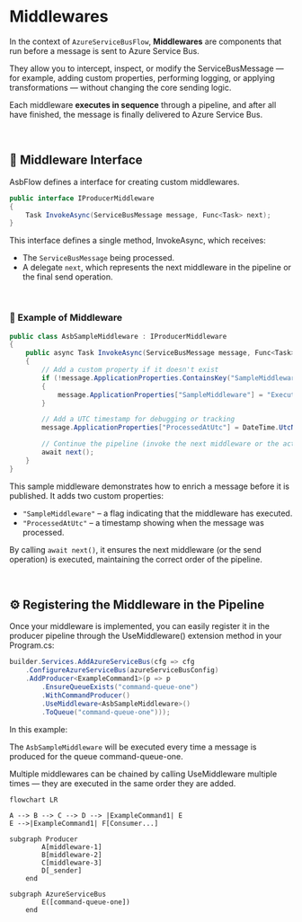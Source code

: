 # **Middlewares**

In the context of `AzureServiceBusFlow`, **Middlewares** are components that run before a message is sent to Azure Service Bus.

They allow you to intercept, inspect, or modify the ServiceBusMessage — for example, adding custom properties, performing logging, or applying transformations — without changing the core sending logic.

Each middleware **executes in sequence** through a pipeline, and after all have finished, the message is finally delivered to Azure Service Bus.

<br>

## 🧩 Middleware Interface

AsbFlow defines a interface for creating custom middlewares. 

```csharp
public interface IProducerMiddleware
{
    Task InvokeAsync(ServiceBusMessage message, Func<Task> next);
}
```

This interface defines a single method, InvokeAsync, which receives:

- The `ServiceBusMessage` being processed.
- A delegate `next`, which represents the next middleware in the pipeline or the final send operation.

<br>

### 🧱 Example of Middleware
```csharp
public class AsbSampleMiddleware : IProducerMiddleware
{
    public async Task InvokeAsync(ServiceBusMessage message, Func<Task> next)
    {
        // Add a custom property if it doesn't exist
        if (!message.ApplicationProperties.ContainsKey("SampleMiddleware"))
        {
            message.ApplicationProperties["SampleMiddleware"] = "Executed";
        }

        // Add a UTC timestamp for debugging or tracking
        message.ApplicationProperties["ProcessedAtUtc"] = DateTime.UtcNow.ToString("O");

        // Continue the pipeline (invoke the next middleware or the actual send)
        await next();
    }
}
``` 
This sample middleware demonstrates how to enrich a message before it is published.
It adds two custom properties:

- `"SampleMiddleware"` – a flag indicating that the middleware has executed.
- `"ProcessedAtUtc"` – a timestamp showing when the message was processed.

By calling `await next()`, it ensures the next middleware (or the send operation) is executed, maintaining the correct order of the pipeline.

<br>

## ⚙️ Registering the Middleware in the Pipeline

Once your middleware is implemented, you can easily register it in the producer pipeline through the UseMiddleware<TMiddleware>() extension method in your Program.cs:

```csharp
builder.Services.AddAzureServiceBus(cfg => cfg
    .ConfigureAzureServiceBus(azureServiceBusConfig)
    .AddProducer<ExampleCommand1>(p => p
        .EnsureQueueExists("command-queue-one")
        .WithCommandProducer()
        .UseMiddleware<AsbSampleMiddleware>()
        .ToQueue("command-queue-one")));
```

In this example:

The `AsbSampleMiddleware` will be executed every time a message is produced for the queue command-queue-one.

Multiple middlewares can be chained by calling UseMiddleware multiple times — they are executed in the same order they are added.

```mermaid
flowchart LR

A --> B --> C --> D --> |ExampleCommand1| E
E -->|ExampleCommand1| F[Consumer...]

subgraph Producer
        A[middleware-1]
        B[middleware-2]
        C[middleware-3]
        D[_sender]
    end

subgraph AzureServiceBus
        E([command-queue-one])
    end
```